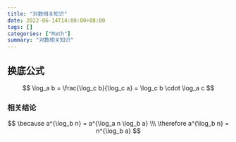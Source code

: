 ```yaml
---
title: "对数相关知识"
date: 2022-06-14T14:00:00+08:00
tags: []
categories: ["Math"]
summary: "对数相关知识"
---
```


## 换底公式

$$
\log_a b = \frac{\log_c b}{\log_c a} = \log_c b \cdot \log_a c
$$

### 相关结论

$$
\because a^{\log_b n} = a^{\log_a n \log_b a} \\\
\therefore a^{\log_b n} = n^{\log_b a}
$$